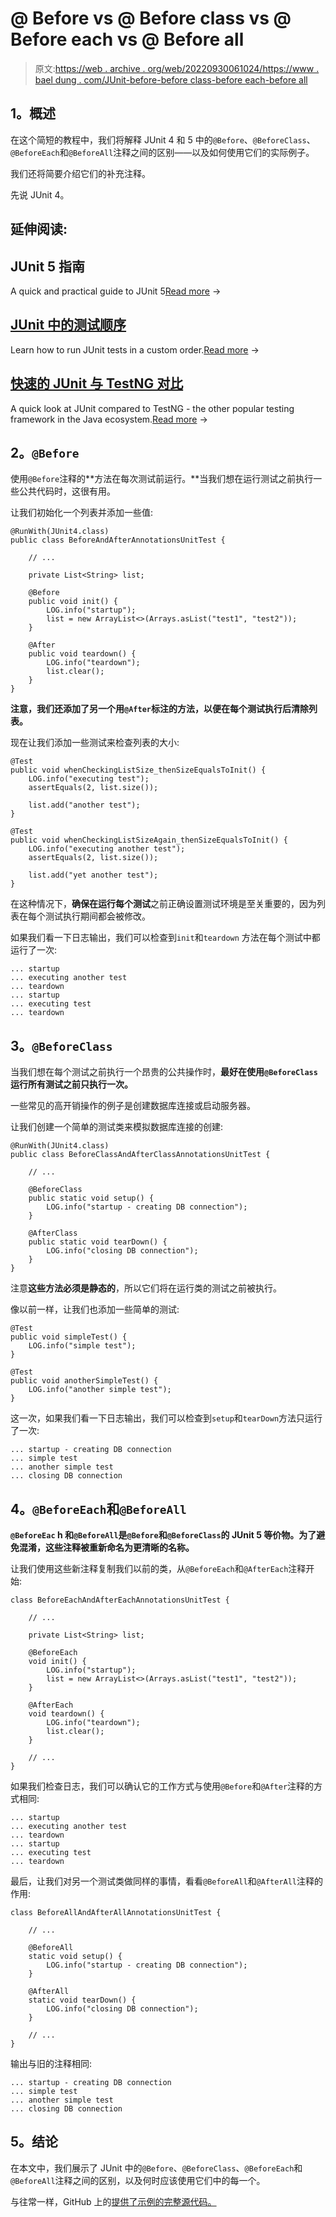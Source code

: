 # @ Before vs @ Before class vs @ Before each vs @ Before all

> 原文:[https://web . archive . org/web/20220930061024/https://www . bael dung . com/JUnit-before-before class-before each-before all](https://web.archive.org/web/20220930061024/https://www.baeldung.com/junit-before-beforeclass-beforeeach-beforeall)

## **1。概述**

在这个简短的教程中，我们将解释 JUnit 4 和 5 中的`@Before`、`@BeforeClass`、`@BeforeEach`和`@BeforeAll`注释之间的区别——以及如何使用它们的实际例子。

我们还将简要介绍它们的补充注释。

先说 JUnit 4。

## 延伸阅读:

## JUnit 5 指南

A quick and practical guide to JUnit 5[Read more](/web/20221208143856/https://www.baeldung.com/junit-5) →

## [JUnit 中的测试顺序](/web/20221208143856/https://www.baeldung.com/junit-5-test-order)

Learn how to run JUnit tests in a custom order.[Read more](/web/20221208143856/https://www.baeldung.com/junit-5-test-order) →

## [快速的 JUnit 与 TestNG 对比](/web/20221208143856/https://www.baeldung.com/junit-vs-testng)

A quick look at JUnit compared to TestNG - the other popular testing framework in the Java ecosystem.[Read more](/web/20221208143856/https://www.baeldung.com/junit-vs-testng) →

## **2。`@Before`**

使用`@Before`注释的**方法在每次测试前运行。**当我们想在运行测试之前执行一些公共代码时，这很有用。

让我们初始化一个列表并添加一些值:

```
@RunWith(JUnit4.class)
public class BeforeAndAfterAnnotationsUnitTest {

    // ...

    private List<String> list;

    @Before
    public void init() {
        LOG.info("startup");
        list = new ArrayList<>(Arrays.asList("test1", "test2"));
    }

    @After
    public void teardown() {
        LOG.info("teardown");
        list.clear();
    }
}
```

**注意，我们还添加了另一个用`@After`标注的方法，以便在每个测试执行后清除列表。**

现在让我们添加一些测试来检查列表的大小:

```
@Test
public void whenCheckingListSize_thenSizeEqualsToInit() {
    LOG.info("executing test");
    assertEquals(2, list.size());

    list.add("another test");
}

@Test
public void whenCheckingListSizeAgain_thenSizeEqualsToInit() {
    LOG.info("executing another test");
    assertEquals(2, list.size());

    list.add("yet another test");
}
```

在这种情况下，**确保在运行每个测试**之前正确设置测试环境是至关重要的，因为列表在每个测试执行期间都会被修改。

如果我们看一下日志输出，我们可以检查到`init`和`teardown` 方法在每个测试中都运行了一次:

```
... startup
... executing another test
... teardown
... startup
... executing test
... teardown
```

## **3。`@BeforeClass`**

当我们想在每个测试之前执行一个昂贵的公共操作时，**最好在使用`@BeforeClass`运行所有测试之前只执行一次。**

一些常见的高开销操作的例子是创建数据库连接或启动服务器。

让我们创建一个简单的测试类来模拟数据库连接的创建:

```
@RunWith(JUnit4.class)
public class BeforeClassAndAfterClassAnnotationsUnitTest {

    // ...

    @BeforeClass
    public static void setup() {
        LOG.info("startup - creating DB connection");
    }

    @AfterClass
    public static void tearDown() {
        LOG.info("closing DB connection");
    }
}
```

注意**这些方法必须是静态的**，所以它们将在运行类的测试之前被执行。

像以前一样，让我们也添加一些简单的测试:

```
@Test
public void simpleTest() {
    LOG.info("simple test");
}

@Test
public void anotherSimpleTest() {
    LOG.info("another simple test");
}
```

这一次，如果我们看一下日志输出，我们可以检查到`setup`和`tearDown`方法只运行了一次:

```
... startup - creating DB connection
... simple test
... another simple test
... closing DB connection
```

## **4。`@BeforeEach`和`@BeforeAll`**

**`@BeforeEac` h 和`@BeforeAll`是`@Before`和`@BeforeClass`的 JUnit 5 等价物。为了避免混淆，这些注释被重新命名为更清晰的名称。**

让我们使用这些新注释复制我们以前的类，从`@BeforeEach`和`@AfterEach`注释开始:

```
class BeforeEachAndAfterEachAnnotationsUnitTest {

    // ...

    private List<String> list;

    @BeforeEach 
    void init() {
        LOG.info("startup");
        list = new ArrayList<>(Arrays.asList("test1", "test2"));
    }

    @AfterEach
    void teardown() {
        LOG.info("teardown");
        list.clear();
    }

    // ...
}
```

如果我们检查日志，我们可以确认它的工作方式与使用`@Before`和`@After`注释的方式相同:

```
... startup
... executing another test
... teardown
... startup
... executing test
... teardown
```

最后，让我们对另一个测试类做同样的事情，看看`@BeforeAll`和`@AfterAll`注释的作用:

```
class BeforeAllAndAfterAllAnnotationsUnitTest {

    // ...

    @BeforeAll
    static void setup() {
        LOG.info("startup - creating DB connection");
    }

    @AfterAll
    static void tearDown() {
        LOG.info("closing DB connection");
    }

    // ...
}
```

输出与旧的注释相同:

```
... startup - creating DB connection
... simple test
... another simple test
... closing DB connection
```

## **5。结论**

在本文中，我们展示了 JUnit 中的`@Before`、`@BeforeClass`、`@BeforeEach`和`@BeforeAll`注释之间的区别，以及何时应该使用它们中的每一个。

与往常一样，GitHub 上的[提供了示例的完整源代码。](https://web.archive.org/web/20221208143856/https://github.com/eugenp/tutorials/tree/master/testing-modules/junit-5-basics)
